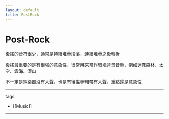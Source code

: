 ```yaml
---
layout: default
title: PostRock
---
```


# Post-Rock


後搖的音符很少，通常是持續堆疊段落，連續堆疊之後轉折

後搖最重要的是有很強的意象性，很常用來當作環境背景音樂，例如迷霧森林、太空、雲海、深山

 不一定是純樂器沒有人聲，也是有後搖專輯帶有人聲，重點還是意象性

---
tags:
  - [[Music]]


---

